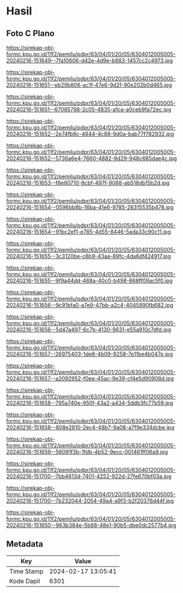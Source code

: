 # Hasil

## Foto C Plano

https://sirekap-obj-formc.kpu.go.id/11f2/pemilu/pdpr/63/04/01/20/05/6304012005005-20240216-151649--7fa10606-d42e-4d9e-b683-1457cc2c4973.jpg

https://sirekap-obj-formc.kpu.go.id/11f2/pemilu/pdpr/63/04/01/20/05/6304012005005-20240216-151651--eb29b806-ac1f-47e6-9d2f-90e202b0d465.jpg

https://sirekap-obj-formc.kpu.go.id/11f2/pemilu/pdpr/63/04/01/20/05/6304012005005-20240216-151651--67085798-2c05-4835-a1ca-a0ceb9fa72ec.jpg

https://sirekap-obj-formc.kpu.go.id/11f2/pemilu/pdpr/63/04/01/20/05/6304012005005-20240216-151652--2e74fb8c-4844-4c88-9d0a-bab77f782932.jpg

https://sirekap-obj-formc.kpu.go.id/11f2/pemilu/pdpr/63/04/01/20/05/6304012005005-20240216-151652--5736a6e4-7660-4882-8d29-948c685dae4c.jpg

https://sirekap-obj-formc.kpu.go.id/11f2/pemilu/pdpr/63/04/01/20/05/6304012005005-20240216-151653--f8e80710-8cbf-497f-9088-ab518db15b2d.jpg

https://sirekap-obj-formc.kpu.go.id/11f2/pemilu/pdpr/63/04/01/20/05/6304012005005-20240216-151654--0596bb8b-16ba-41e6-9785-28315535b478.jpg

https://sirekap-obj-formc.kpu.go.id/11f2/pemilu/pdpr/63/04/01/20/05/6304012005005-20240216-151654--91bc2ef1-e785-4d55-8446-5ada33c90c11.jpg

https://sirekap-obj-formc.kpu.go.id/11f2/pemilu/pdpr/63/04/01/20/05/6304012005005-20240216-151655--3c3120be-c6b9-43aa-89fc-4da6df424917.jpg

https://sirekap-obj-formc.kpu.go.id/11f2/pemilu/pdpr/63/04/01/20/05/6304012005005-20240216-151655--9f9a44dd-468a-40c0-b498-868ff09ac5f0.jpg

https://sirekap-obj-formc.kpu.go.id/11f2/pemilu/pdpr/63/04/01/20/05/6304012005005-20240216-151656--9c91bfa0-a7e9-47bb-a2c4-4045890fb682.jpg

https://sirekap-obj-formc.kpu.go.id/11f2/pemilu/pdpr/63/04/01/20/05/6304012005005-20240216-151656--5d47a497-6c7b-4130-9631-e55a910c7dfd.jpg

https://sirekap-obj-formc.kpu.go.id/11f2/pemilu/pdpr/63/04/01/20/05/6304012005005-20240216-151657--26975403-1de8-4b09-9258-7e11be4b047e.jpg

https://sirekap-obj-formc.kpu.go.id/11f2/pemilu/pdpr/63/04/01/20/05/6304012005005-20240216-151657--a2092952-f0ee-45ac-9e39-cf4e5d90908d.jpg

https://sirekap-obj-formc.kpu.go.id/11f2/pemilu/pdpr/63/04/01/20/05/6304012005005-20240216-151658--795a740e-950f-43a2-a434-5ddb3fc77b59.jpg

https://sirekap-obj-formc.kpu.go.id/11f2/pemilu/pdpr/63/04/01/20/05/6304012005005-20240216-151658--808e2810-2ec4-48b7-9a08-a7f9e334dcbe.jpg

https://sirekap-obj-formc.kpu.go.id/11f2/pemilu/pdpr/63/04/01/20/05/6304012005005-20240216-151659--56091f3b-1fdb-4b52-9ecc-001461ff06a9.jpg

https://sirekap-obj-formc.kpu.go.id/11f2/pemilu/pdpr/63/04/01/20/05/6304012005005-20240216-151700--7bb4613d-7401-4252-922d-27fe670bf03a.jpg

https://sirekap-obj-formc.kpu.go.id/11f2/pemilu/pdpr/63/04/01/20/05/6304012005005-20240216-151700--7b232044-2054-49a4-a9f3-b2f20376d44f.jpg

https://sirekap-obj-formc.kpu.go.id/11f2/pemilu/pdpr/63/04/01/20/05/6304012005005-20240216-151650--963b384e-5b88-48e1-90b5-dbe0dc2577b4.jpg


## Metadata

| Key        | Value               |
| ---------- | ------------------- |
| Time Stamp | 2024-02-17 13:05:41 |
| Kode Dapil | 6301                |



